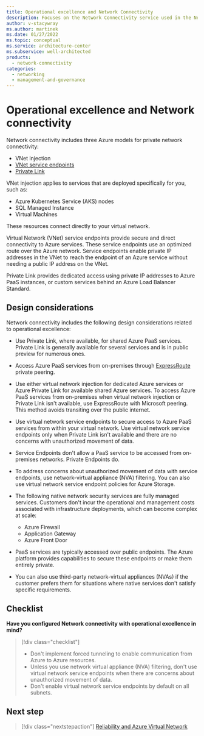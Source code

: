 ```yaml
---
title: Operational excellence and Network Connectivity
description: Focuses on the Network Connectivity service used in the Networking solution to provide best-practice, design considerations, and configuration recommendations related to Operational excellence.
author: v-stacywray
ms.author: martinek
ms.date: 01/27/2022
ms.topic: conceptual
ms.service: architecture-center
ms.subservice: well-architected
products:
  - network-connectivity
categories:
  - networking
  - management-and-governance
---
```


# Operational excellence and Network connectivity

Network connectivity includes three Azure models for private network connectivity:

- VNet injection
- [VNet service endpoints](/azure/virtual-network/virtual-network-service-endpoints-overview)
- [Private Link](/azure/private-link/private-endpoint-overview#private-link-resource)

VNet injection applies to services that are deployed specifically for you, such as:

- Azure Kubernetes Service (AKS) nodes
- SQL Managed Instance
- Virtual Machines

These resources connect directly to your virtual network.

Virtual Network (VNet) service endpoints provide secure and direct connectivity to Azure services. These service endpoints use an optimized route over the Azure network. Service endpoints enable private IP addresses in the VNet to reach the endpoint of an Azure service without needing a public IP address on the VNet.

Private Link provides dedicated access using private IP addresses to Azure PaaS instances, or custom services behind an Azure Load Balancer Standard.

## Design considerations

Network connectivity includes the following design considerations related to operational excellence:

- Use Private Link, where available, for shared Azure PaaS services. Private Link is generally available for several services and is in public preview for numerous ones.
- Access Azure PaaS services from on-premises through [ExpressRoute](/azure/expressroute/) private peering.
- Use either virtual network injection for dedicated Azure services or Azure Private Link for available shared Azure services. To access Azure PaaS services from on-premises when virtual network injection or Private Link isn't available, use ExpressRoute with Microsoft peering. This method avoids transiting over the public internet.
- Use virtual network service endpoints to secure access to Azure PaaS services from within your virtual network. Use virtual network service endpoints only when Private Link isn't available and there are no concerns with unauthorized movement of data.
- Service Endpoints don't allow a PaaS service to be accessed from on-premises networks. Private Endpoints do.
- To address concerns about unauthorized movement of data with service endpoints, use network-virtual appliance (NVA) filtering. You can also use virtual network service endpoint policies for Azure Storage.
- The following native network security services are fully managed services.  Customers don't incur the operational and management costs associated with infrastructure deployments, which can become complex at scale:

  - Azure Firewall
  - Application Gateway
  - Azure Front Door

- PaaS services are typically accessed over public endpoints. The Azure platform provides capabilities to secure these endpoints or make them entirely private.
- You can also use third-party network-virtual appliances (NVAs) if the customer prefers them for situations where native services don't satisfy specific requirements.

## Checklist

**Have you configured Network connectivity with operational excellence in mind?**

> [!div class="checklist"]
> - Don't implement forced tunneling to enable communication from Azure to Azure resources.
> - Unless you use network virtual appliance (NVA) filtering, don't use virtual network service endpoints when there are concerns about unauthorized movement of data.
> - Don't enable virtual network service endpoints by default on all subnets.

## Next step

> [!div class="nextstepaction"]
> [Reliability and Azure Virtual Network](../azure-virtual-network/reliability.md)

